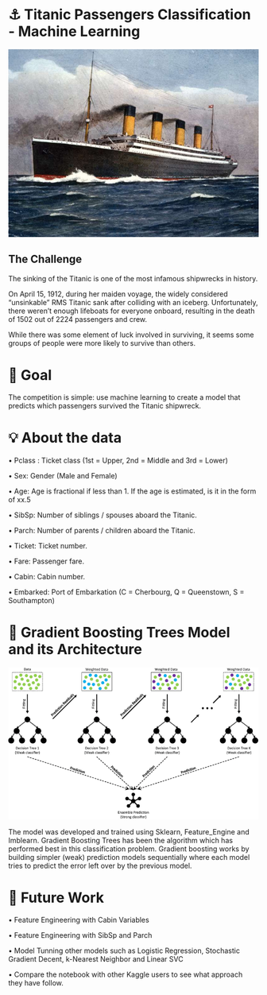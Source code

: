 # ⚓ Titanic Passengers Classification - Machine Learning

![Screenshot](screenshot1.jpeg)

## The Challenge

The sinking of the Titanic is one of the most infamous shipwrecks in history.

On April 15, 1912, during her maiden voyage, the widely considered “unsinkable” RMS Titanic sank after colliding with an iceberg. Unfortunately, there weren’t enough lifeboats for everyone onboard, resulting in the death of 1502 out of 2224 passengers and crew.

While there was some element of luck involved in surviving, it seems some groups of people were more likely to survive than others.

# 🎯 Goal

The competition is simple: use machine learning to create a model that predicts which passengers survived the Titanic shipwreck.

# 💡 About the data

• Pclass : Ticket class (1st = Upper, 2nd = Middle and 3rd = Lower)

• Sex: Gender (Male and Female)

• Age: Age is fractional if less than 1. If the age is estimated, is it in the form of xx.5

• SibSp: Number of siblings / spouses aboard the Titanic.

• Parch: Number of parents / children aboard the Titanic.

• Ticket: Ticket number.

• Fare: Passenger fare.

• Cabin: Cabin number.

• Embarked: Port of Embarkation (C = Cherbourg, Q = Queenstown, S = Southampton)


# 🌿 Gradient Boosting Trees Model and its Architecture

![Screenshot](screenshot2.png)

The model was developed and trained using Sklearn, Feature_Engine and Imblearn. Gradient Boosting Trees has been the algorithm which has performed best in this classification problem. Gradient boosting works by building simpler (weak) prediction models sequentially where each model tries to predict the error left over by the previous model.


# 🚀 Future Work

• Feature Engineering with Cabin Variables

• Feature Engineering with SibSp and Parch

• Model Tunning other models such as Logistic Regression, Stochastic Gradient Decent, k-Nearest Neighbor and Linear SVC

• Compare the notebook with other Kaggle users to see what approach they have follow.
